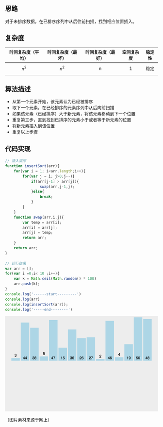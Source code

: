 ## 思路

对于未排序数据，在已排序序列中从后往前扫描，找到相应位置插入。

## 复杂度

| 时间复杂度（平均） | 时间复杂度（最坏） | 时间复杂度（最好） | 空间复杂度 | 稳定性 |
| :---------: | :-----------: | :--------: | :----------: | :------: |
| $$n^2$$     | $$n^2$$       | n          | 1            | 稳定   |

 

## 算法描述

+ 从第一个元素开始，该元素认为已经被排序
+ 取下一个元素，在已经排序的元素序列中从后向前扫描
+ 如果该元素（已经排序）大于新元素，将该元素移动到下一个位置
+ 重复第三步，直到找到已排序的元素小于或者等于新元素的位置
+ 将新元素插入到该位置
+ 重复以上步骤

 

## 代码实现

```javascript
// 插入排序
function insertSort(arr){
    for(var i = 1; i<arr.length;i++){
        for(var j = i; j>0;j--){
            if(arr[j-1] > arr[j]){
                swap(arr,j-1,j);
            }else{
                break;
            }
        }
    }
    function swap(arr,i,j){
        var temp = arr[i];
        arr[i] = arr[j];
        arr[j] = temp;
        return arr;
    }
    return arr;
}
 
// 运行结果
var arr = [];
for(var i =0;i< 10 ;i++){
    var k = Math.ceil(Math.random() * 100)
    arr.push(k);
}
console.log('------start---------')
console.log(arr)
console.log(insertSort(arr));
console.log('-----end--------')
```

 

![动图演示](../imgs/algorithm/insert.gif)

 （图片素材来源于网上）